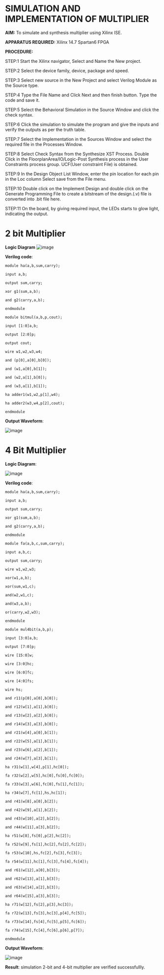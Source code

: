 # SIMULATION AND IMPLEMENTATION OF MULTIPLIER

**AIM:**
 To simulate and synthesis multiplier using Xilinx ISE.

**APPARATUS REQUIRED:**
Xilinx 14.7
Spartan6 FPGA
  
**PROCEDURE:**

STEP:1  Start  the Xilinx navigator, Select and Name the New project.

STEP:2  Select the device family, device, package and speed.       

STEP:3  Select new source in the New Project and select Verilog Module as the Source type.                       

STEP:4  Type the File Name and Click Next and then finish button. Type the code and save it.

STEP:5  Select the Behavioral Simulation in the Source Window and click the check syntax.                       

STEP:6  Click the simulation to simulate the program and  give the inputs and verify the outputs as per the truth table.               

STEP:7  Select the Implementation in the Sources Window and select the required file in the Processes Window.

STEP:8  Select Check Syntax from the Synthesize  XST Process. Double Click in the  FloorplanArea/IO/Logic-Post Synthesis process in the User Constraints process group. UCF(User constraint File) is obtained. 

STEP:9  In the Design Object List Window, enter the pin location for each pin in the Loc column Select save from the File menu.

STEP:10 Double click on the Implement Design and double click on the Generate Programming File to create a bitstream of the design.(.v) file is converted into .bit file here.

STEP:11  On the board, by giving required input, the LEDs starts to glow light, indicating the output.

# 2 bit Multiplier

**Logic Diagram**
![image](https://github.com/navaneethans/VLSI-LAB-EXP-3/assets/6987778/7713750f-65e6-41c0-8082-5005eac4031c)

**Verilog code**:
```
module ha(a,b,sum,carry);

input a,b;

output sum,carry;

xor g1(sum,a,b);

and g2(carry,a,b);

endmodule

module bitmul(a,b,p,cout);

input [1:0]a,b;

output [2:0]p;

output cout;

wire w1,w2,w3,w4;

and (p[0],a[0],b[0]);

and (w1,a[0],b[1]);

and (w2,a[1],b[0]);

and (w3,a[1],b[1]);

ha adder1(w1,w2,p[1],w4);

ha adder2(w3,w4,p[2],cout);

endmodule
```
**Output Waveform**:

![image](https://github.com/kailashkarthikeyan/VLSI-LAB-EXP-3/assets/160568677/56a6df40-6478-4c40-8b59-9291122c4627)


# 4 Bit Multiplier

**Logic Diagram**:

![image](https://github.com/navaneethans/VLSI-LAB-EXP-3/assets/6987778/d95215dd-8cf1-4e08-93cc-96adfdd7fbdc)

**Verilog code**:
```
module ha(a,b,sum,carry);

input a,b;

output sum,carry;

xor g1(sum,a,b);

and g2(carry,a,b);

endmodule

module fa(a,b,c,sum,carry);

input a,b,c;

output sum,carry;

wire w1,w2,w3;

xor(w1,a,b);

xor(sum,w1,c);

and(w2,w1,c);

and(w3,a,b);

or(carry,w2,w3);

endmodule

module mul4bit(a,b,p);

input [3:0]a,b;

output [7:0]p;

wire [15:0]w;

wire [3:0]hc;

wire [6:0]fc;

wire [4:0]fs;

wire hs;

and r11(p[0],a[0],b[0]);

and r12(w[1],a[1],b[0]);

and r13(w[2],a[2],b[0]);

and r14(w[3],a[3],b[0]);

and r21(w[4],a[0],b[1]);

and r22(w[5],a[1],b[1]);

and r23(w[6],a[2],b[1]);

and r24(w[7],a[3],b[1]);

ha r31(w[1],w[4],p[1],hc[0]);

fa r32(w[2],w[5],hc[0],fs[0],fc[0]);

fa r33(w[3],w[6],fc[0],fs[1],fc[1]);

ha r34(w[7],fc[1],hs,hc[1]);

and r41(w[8],a[0],b[2]);

and r42(w[9],a[1],b[2]);

and r43(w[10],a[2],b[2]);

and r44(w[11],a[3],b[2]);

ha r51(w[8],fs[0],p[2],hc[2]);

fa r52(w[9],fs[1],hc[2],fs[2],fc[2]);

fa r53(w[10],hs,fc[2],fs[3],fc[3]);

fa r54(w[11],hc[1],fc[3],fs[4],fc[4]);

and r61(w[12],a[0],b[3]);

and r62(w[13],a[1],b[3]);

and r63(w[14],a[2],b[3]);

and r64(w[15],a[3],b[3]);

ha r71(w[12],fs[2],p[3],hc[3]);

fa r72(w[13],fs[3],hc[3],p[4],fc[5]);

fa r73(w[14],fs[4],fc[5],p[5],fc[6]);

fa r74(w[15],fc[4],fc[6],p[6],p[7]);

endmodule
```

**Output Waveform**:

![image](https://github.com/kailashkarthikeyan/VLSI-LAB-EXP-3/assets/160568677/017800a9-d284-4b0e-a58e-92feb528ba4e)


**Result**:
simulation 2-bit and 4-bit multiplier are verified successfullly.



